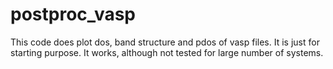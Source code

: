 # postproc_vasp

This code does plot dos, band structure and pdos of vasp files.
It is just for starting purpose. It works, although not tested for large number of systems.
